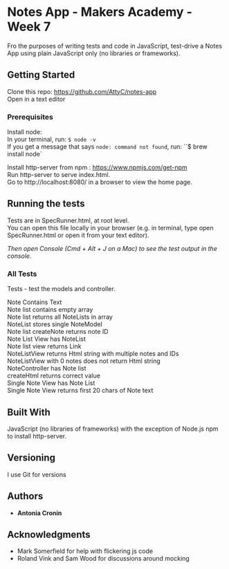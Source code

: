 # Notes App - Makers Academy - Week 7

Fro the purposes of writing tests and code in JavaScript, test-drive a Notes App using plain JavaScript only (no libraries or frameworks).

## Getting Started

Clone this repo: https://github.com/AttyC/notes-app  
Open in a text editor

### Prerequisites

Install node:  
In your terminal, run:
`$ node -v`  
If you get a message that says `node: command not found`, run:
``$ brew install node`

Install http-server from npm : https://www.npmjs.com/get-npm   
Run http-server to serve index.html.  
Go to http://localhost:8080/ in a browser to view the home page.   

## Running the tests

Tests are in SpecRunner.html, at root level.  
You can open this file locally in your browser (e.g. in terminal, type open SpecRunner.html or open it from your text editor).  

*Then open Console (Cmd + Alt + J on a Mac) to see the test output in the console.*

### All Tests

Tests - test the models and controller.

Note Contains Text  
Note list contains empty array  
Note list returns all NoteLists in array  
NoteList stores single NoteModel  
Note list createNote returns note ID  
Note List View has NoteList  
Note list view returns Link  
NoteListView returns Html string with multiple notes and IDs  
NoteListView with 0 notes does not return Html string  
NoteController has Note list  
createHtml returns correct value  
Single Note View has Note List  
Single Note View returns first 20 chars of Note text  

## Built With

JavaScript (no libraries of frameworks) with the exception of Node.js npm to install http-server.

## Versioning

I use Git for versions
## Authors

* **Antonia Cronin**

## Acknowledgments

* Mark Somerfield for help with flickering js code
* Roland Vink and Sam Wood for discussions around mocking
